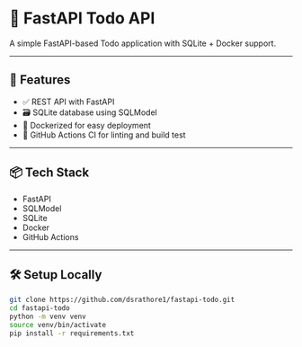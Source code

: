 # 📝 FastAPI Todo API

A simple FastAPI-based Todo application with SQLite + Docker support.

---

## 🚀 Features

- ✅ REST API with FastAPI
- 🗃️ SQLite database using SQLModel
- 🐳 Dockerized for easy deployment
- 🔄 GitHub Actions CI for linting and build test

---

## 📦 Tech Stack

- FastAPI
- SQLModel
- SQLite
- Docker
- GitHub Actions

---

## 🛠️ Setup Locally

```bash
git clone https://github.com/dsrathore1/fastapi-todo.git
cd fastapi-todo
python -m venv venv
source venv/bin/activate
pip install -r requirements.txt